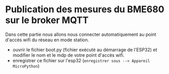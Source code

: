 # Publication des mesures du BME680 sur le broker MQTT

Dans cette partie nous allons nous connecter automatiquement au point d'accès wifi du réseau en mode station.

* ouvrir le fichier boot.py (fichier exécuté au démarrage de l'ESP32) et modifier le nom et le mdp de votre point d'accès wifi.
* enregistrer ce fichier sur l'esp32 (`enregistrer sous --> Appareil MicroPython`)



